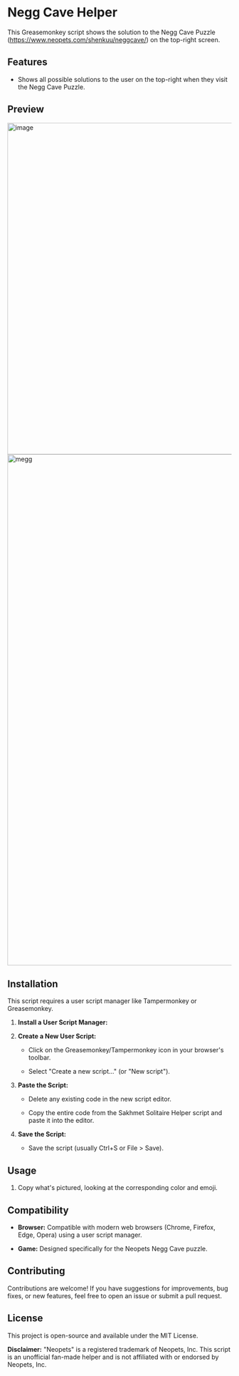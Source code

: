 # Negg Cave Helper

This Greasemonkey script shows the solution to the Negg Cave Puzzle (https://www.neopets.com/shenkuu/neggcave/) on the top-right screen.

## Features

* Shows all possible solutions to the user on the top-right when they visit the Negg Cave Puzzle.

## Preview

<img width="1199" height="744" alt="image" src="https://github.com/user-attachments/assets/dad2112b-ffd8-4ad8-b98a-6935a944b7ae" />

<img width="1360" height="1147" alt="megg" src="https://github.com/user-attachments/assets/59258e3b-70ee-4523-b4e1-08b6bb01815d" />


## Installation

This script requires a user script manager like Tampermonkey or Greasemonkey.

1.  **Install a User Script Manager:**

2.  **Create a New User Script:**

    * Click on the Greasemonkey/Tampermonkey icon in your browser's toolbar.

    * Select "Create a new script..." (or "New script").

3.  **Paste the Script:**

    * Delete any existing code in the new script editor.

    * Copy the entire code from the Sakhmet Solitaire Helper script and paste it into the editor.

4.  **Save the Script:**

    * Save the script (usually Ctrl+S or File > Save).


## Usage

1. Copy what's pictured, looking at the corresponding color and emoji.

## Compatibility

* **Browser:** Compatible with modern web browsers (Chrome, Firefox, Edge, Opera) using a user script manager.

* **Game:** Designed specifically for the Neopets Negg Cave puzzle.

## Contributing

Contributions are welcome! If you have suggestions for improvements, bug fixes, or new features, feel free to open an issue or submit a pull request.

## License

This project is open-source and available under the MIT License.

**Disclaimer:** "Neopets" is a registered trademark of Neopets, Inc. This script is an unofficial fan-made helper and is not affiliated with or endorsed by Neopets, Inc.
